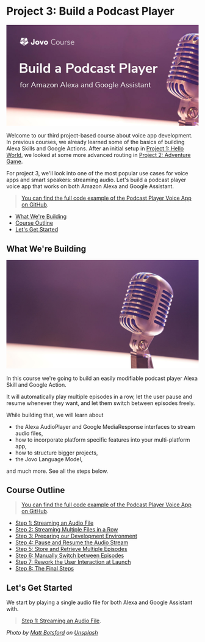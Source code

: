 # Project 3: Build a Podcast Player

![Build a Podcast Player Alexa Skill and Google Action](./img/podcast-player-course.jpg "Learn how to build a Podcast Player App for Amazon Alexa and Google Assistant")

Welcome to our third project-based course about voice app development. In previous courses, we already learned some of the basics of building Alexa Skills and Google Actions. After an initial setup in [Project 1: Hello World](https://www.jovo.tech/courses/project-1-hello-world/), we looked at some more advanced routing in [Project 2: Adventure Game](https://www.jovo.tech/courses/project-2-adventure-game).

For project 3, we'll look into one of the most popular use cases for voice apps and smart speakers: streaming audio. Let's build a podcast player voice app that works on both Amazon Alexa and Google Assistant.

> [You can find the full code example of the Podcast Player Voice App on GitHub](https://github.com/jovotech/jovo-sample-podcast-player).

* [What We're Building](#what-were-building)
* [Course Outline](#course-outline)
* [Let's Get Started](#lets-get-started)

## What We're Building

![](./img/podcast-player-voice-app.jpg)

In this course we're going to build an easily modifiable podcast player Alexa Skill and Google Action.

It will automatically play multiple episodes in a row, let the user pause and resume whenever they want, and let them switch between episodes freely.

While building that, we will learn about
* the Alexa AudioPlayer and Google MediaResponse interfaces to stream audio files,
* how to incorporate platform specific features into your multi-platform app,
* how to structure bigger projects,
* the Jovo Language Model,

and much more. See all the steps below.


## Course Outline

> [You can find the full code example of the Podcast Player Voice App on GitHub](https://github.com/jovotech/jovo-sample-podcast-player).

* [Step 1: Streaming an Audio File](./step-1-stream-audio-file.md)
* [Step 2: Streaming Multiple Files in a Row](./step-2-stream-multiple-files.md)
* [Step 3: Preparing our Development Environment](./step-3-development-environment.md)
* [Step 4: Pause and Resume the Audio Stream](./step-4-pause-resume-stream.md)
* [Step 5: Store and Retrieve Multiple Episodes](./step-5-episode-list.md)
* [Step 6: Manually Switch between Episodes](./step-6-switch-episodes.md)
* [Step 7: Rework the User Interaction at Launch](./step-7-launch-user-interaction.md)
* [Step 8: The Final Steps](./step-8-final-steps.md)

## Let's Get Started

We start by playing a single audio file for both Alexa and Google Assistant with.

> [Step 1: Streaming an Audio File](./step-1-stream-audio-file.md).

*Photo by [Matt Botsford](https://unsplash.com/photos/OKLqGsCT8qs) on [Unsplash](https://unsplash.com/)*

<!--[metadata]: { "description": "Build a Podcast Player App for Amazon Alexa and Google Assistant with this free course.", "author": "kaan-kilic" }-->